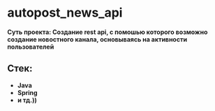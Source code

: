 # autopost_news_api
**Суть проекта: Создание rest api, с помошью которого возможно создание новостного канала, основываясь на активности пользователей**

## Стек:
- **Java**
- **Spring**
- **и тд.))**
